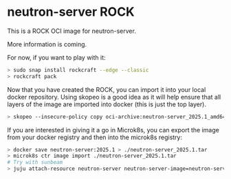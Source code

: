 # neutron-server ROCK

This is a ROCK OCI image for neutron-server.

More information is coming.

For now, if you want to play with it:

```bash
> sudo snap install rockcraft --edge --classic
> rockcraft pack
```

Now that you have created the ROCK, you can import it into
your local docker repository. Using skopeo is a good idea as
it will help ensure that all layers of the image are imported
into docker (this is just the top layer).

```bash
> skopeo --insecure-policy copy oci-archive:neutron-server_2025.1_amd64.rock docker-daemon:neutron-server:2025.1
```

If you are interested in giving it a go in Microk8s, you can
export the image from your docker registry and then into the
microk8s registry:

```bash
> docker save neutron-server:2025.1 > ./neutron-server_2025.1.tar
> microk8s ctr image import ./neutron-server_2025.1.tar
# Try with sunbeam
> juju attach-resource neutron-server neutron-server-image=neutron-server:2025.1
```
